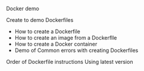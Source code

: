 Docker demo

Create to demo Dockerfiles
 - How to create a Dockerfile
 - How to create an image from a Dockerflle
 - How to create a Docker container
 - Demo of Common errors with creating Dockerfiles



 
 Order of Dockerfile instructions
 Using latest version



